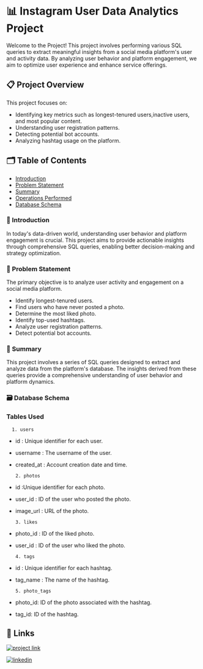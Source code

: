 

# 📊 Instagram User Data Analytics Project


Welcome to the Project! This project involves performing various SQL queries to extract meaningful insights from a social media platform's user and activity data. By analyzing user behavior and platform engagement, we aim to optimize user experience and enhance service offerings.

## 📋 Project Overview
This project focuses on:
* Identifying key metrics such as longest-tenured users,inactive users, and most popular content.
* Understanding user registration patterns.
* Detecting potential bot accounts.
* Analyzing hashtag usage on the platform.

## 🗂️ Table of Contents

* [Introduction](#heading-1 "Goto Introduction")   
* [Problem Statement](# "Goto Problem Statement")   
* [Summary](#heading-1 "Goto Summary")   
* [Operations Performed](#heading-1 "Goto Operations Performed")   
* [Database Schema](#heading-1 "Goto Database Schema")   

### 🌟 Introduction

In today's data-driven world, understanding user behavior and platform engagement is crucial. This project aims to provide actionable insights through comprehensive SQL queries, enabling better decision-making and strategy optimization.

### 📝 Problem Statement
The primary objective is to analyze user activity and engagement on a social media platform.
* Identify longest-tenured users.
* Find users who have never posted a photo.
* Determine the most liked photo.
* Identify top-used hashtags.
* Analyze user registration patterns.
* Detect potential bot accounts.

### 🧩 Summary
This project involves a series of SQL queries designed to extract and analyze data from the platform's database. The insights derived from these queries provide a comprehensive understanding of user behavior and platform dynamics.



### 🗃️ Database Schema
### Tables Used

      1. users

* id : Unique identifier for each user.
* username : The username of the user.
* created_at : Account creation date and time.


      2. photos

* id :Unique identifier for each photo.
* user_id : ID of the user who posted the photo.
* image_url : URL of the photo.

      3. likes

* photo_id : ID of the liked photo.
* user_id : ID of the user who liked the photo.

      4. tags

* id : Unique identifier for each hashtag.
* tag_name : The name of the hashtag.

      5. photo_tags

* photo_id: ID of the photo associated with the hashtag.
* tag_id: ID of the hashtag.


## 🔗 Links
[![project link](https://img.shields.io/badge/project_link-000?style=for-the-badge&logo=ko-fi&logoColor=white)](https://www.canva.com/design/DAGF4a9pwpM/ZiNOAnhGLuKhHbK0Tiuaew/view?utm_content=DAGF4a9pwpM&utm_campaign=designshare&utm_medium=link&utm_source=editor)

[![linkedin](https://img.shields.io/badge/linkedin-0A66C2?style=for-the-badge&logo=linkedin&logoColor=white)](https://www.linkedin.com/in/manaschaurasia/)



